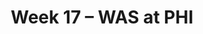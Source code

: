 ---
layout: game
title: Week 17 – WAS at PHI
season: 2011
game_id: 2011_17_WAS_PHI
away_team: WAS
home_team: PHI
---